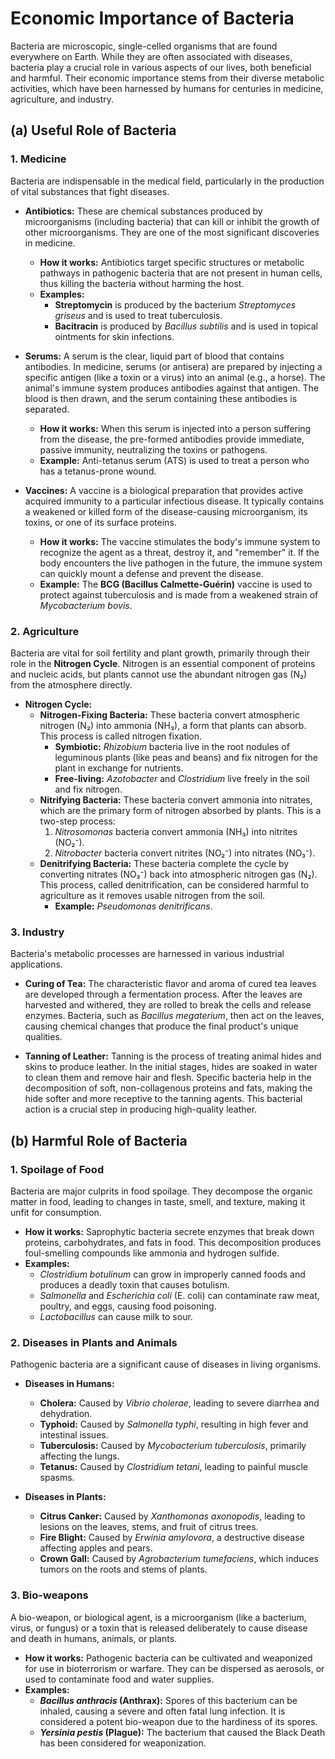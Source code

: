 # Economic Importance of Bacteria

Bacteria are microscopic, single-celled organisms that are found everywhere on Earth. While they are often associated with diseases, bacteria play a crucial role in various aspects of our lives, both beneficial and harmful. Their economic importance stems from their diverse metabolic activities, which have been harnessed by humans for centuries in medicine, agriculture, and industry.

## (a) Useful Role of Bacteria

### 1. Medicine

Bacteria are indispensable in the medical field, particularly in the production of vital substances that fight diseases.

*   **Antibiotics:** These are chemical substances produced by microorganisms (including bacteria) that can kill or inhibit the growth of other microorganisms. They are one of the most significant discoveries in medicine.
    *   **How it works:** Antibiotics target specific structures or metabolic pathways in pathogenic bacteria that are not present in human cells, thus killing the bacteria without harming the host.
    *   **Examples:**
        *   **Streptomycin** is produced by the bacterium *Streptomyces griseus* and is used to treat tuberculosis.
        *   **Bacitracin** is produced by *Bacillus subtilis* and is used in topical ointments for skin infections.

*   **Serums:** A serum is the clear, liquid part of blood that contains antibodies. In medicine, serums (or antisera) are prepared by injecting a specific antigen (like a toxin or a virus) into an animal (e.g., a horse). The animal's immune system produces antibodies against that antigen. The blood is then drawn, and the serum containing these antibodies is separated.
    *   **How it works:** When this serum is injected into a person suffering from the disease, the pre-formed antibodies provide immediate, passive immunity, neutralizing the toxins or pathogens.
    *   **Example:** Anti-tetanus serum (ATS) is used to treat a person who has a tetanus-prone wound.

*   **Vaccines:** A vaccine is a biological preparation that provides active acquired immunity to a particular infectious disease. It typically contains a weakened or killed form of the disease-causing microorganism, its toxins, or one of its surface proteins.
    *   **How it works:** The vaccine stimulates the body's immune system to recognize the agent as a threat, destroy it, and "remember" it. If the body encounters the live pathogen in the future, the immune system can quickly mount a defense and prevent the disease.
    *   **Example:** The **BCG (Bacillus Calmette-Guérin)** vaccine is used to protect against tuberculosis and is made from a weakened strain of *Mycobacterium bovis*.

### 2. Agriculture

Bacteria are vital for soil fertility and plant growth, primarily through their role in the **Nitrogen Cycle**. Nitrogen is an essential component of proteins and nucleic acids, but plants cannot use the abundant nitrogen gas (N₂) from the atmosphere directly.

*   **Nitrogen Cycle:**
    *   **Nitrogen-Fixing Bacteria:** These bacteria convert atmospheric nitrogen (N₂) into ammonia (NH₃), a form that plants can absorb. This process is called nitrogen fixation.
        *   **Symbiotic:** *Rhizobium* bacteria live in the root nodules of leguminous plants (like peas and beans) and fix nitrogen for the plant in exchange for nutrients.
        *   **Free-living:** *Azotobacter* and *Clostridium* live freely in the soil and fix nitrogen.
    *   **Nitrifying Bacteria:** These bacteria convert ammonia into nitrates, which are the primary form of nitrogen absorbed by plants. This is a two-step process:
        1.  *Nitrosomonas* bacteria convert ammonia (NH₃) into nitrites (NO₂⁻).
        2.  *Nitrobacter* bacteria convert nitrites (NO₂⁻) into nitrates (NO₃⁻).
    *   **Denitrifying Bacteria:** These bacteria complete the cycle by converting nitrates (NO₃⁻) back into atmospheric nitrogen gas (N₂). This process, called denitrification, can be considered harmful to agriculture as it removes usable nitrogen from the soil.
        *   **Example:** *Pseudomonas denitrificans*.

### 3. Industry

Bacteria's metabolic processes are harnessed in various industrial applications.

*   **Curing of Tea:** The characteristic flavor and aroma of cured tea leaves are developed through a fermentation process. After the leaves are harvested and withered, they are rolled to break the cells and release enzymes. Bacteria, such as *Bacillus megaterium*, then act on the leaves, causing chemical changes that produce the final product's unique qualities.

*   **Tanning of Leather:** Tanning is the process of treating animal hides and skins to produce leather. In the initial stages, hides are soaked in water to clean them and remove hair and flesh. Specific bacteria help in the decomposition of soft, non-collagenous proteins and fats, making the hide softer and more receptive to the tanning agents. This bacterial action is a crucial step in producing high-quality leather.

## (b) Harmful Role of Bacteria

### 1. Spoilage of Food

Bacteria are major culprits in food spoilage. They decompose the organic matter in food, leading to changes in taste, smell, and texture, making it unfit for consumption.

*   **How it works:** Saprophytic bacteria secrete enzymes that break down proteins, carbohydrates, and fats in food. This decomposition produces foul-smelling compounds like ammonia and hydrogen sulfide.
*   **Examples:**
    *   *Clostridium botulinum* can grow in improperly canned foods and produces a deadly toxin that causes botulism.
    *   *Salmonella* and *Escherichia coli* (E. coli) can contaminate raw meat, poultry, and eggs, causing food poisoning.
    *   *Lactobacillus* can cause milk to sour.

### 2. Diseases in Plants and Animals

Pathogenic bacteria are a significant cause of diseases in living organisms.

*   **Diseases in Humans:**
    *   **Cholera:** Caused by *Vibrio cholerae*, leading to severe diarrhea and dehydration.
    *   **Typhoid:** Caused by *Salmonella typhi*, resulting in high fever and intestinal issues.
    *   **Tuberculosis:** Caused by *Mycobacterium tuberculosis*, primarily affecting the lungs.
    *   **Tetanus:** Caused by *Clostridium tetani*, leading to painful muscle spasms.

*   **Diseases in Plants:**
    *   **Citrus Canker:** Caused by *Xanthomonas axonopodis*, leading to lesions on the leaves, stems, and fruit of citrus trees.
    *   **Fire Blight:** Caused by *Erwinia amylovora*, a destructive disease affecting apples and pears.
    *   **Crown Gall:** Caused by *Agrobacterium tumefaciens*, which induces tumors on the roots and stems of plants.

### 3. Bio-weapons

A bio-weapon, or biological agent, is a microorganism (like a bacterium, virus, or fungus) or a toxin that is released deliberately to cause disease and death in humans, animals, or plants.

*   **How it works:** Pathogenic bacteria can be cultivated and weaponized for use in bioterrorism or warfare. They can be dispersed as aerosols, or used to contaminate food and water supplies.
*   **Examples:**
    *   ***Bacillus anthracis* (Anthrax):** Spores of this bacterium can be inhaled, causing a severe and often fatal lung infection. It is considered a potent bio-weapon due to the hardiness of its spores.
    *   ***Yersinia pestis* (Plague):** The bacterium that caused the Black Death has been considered for weaponization.
